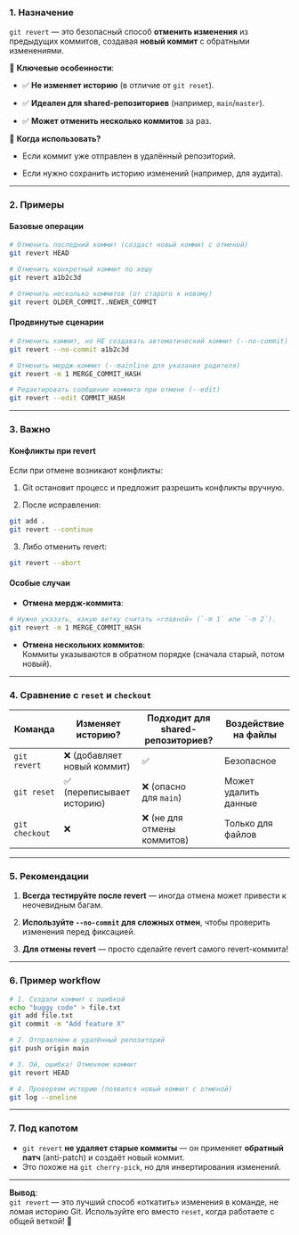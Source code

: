 ### 1. Назначение

`git revert` — это безопасный способ **отменить изменения** из предыдущих коммитов, создавая **новый коммит** с обратными изменениями.

🔹 **Ключевые особенности**:

- ✅ **Не изменяет историю** (в отличие от `git reset`).
  
- ✅ **Идеален для shared-репозиториев** (например, `main`/`master`).
  
- ✅ **Может отменить несколько коммитов** за раз.

🔹 **Когда использовать?**

- Если коммит уже отправлен в удалённый репозиторий.
  
- Если нужно сохранить историю изменений (например, для аудита).

---
### **2. Примеры**

#### **Базовые операции**

```bash
# Отменить последний коммит (создаст новый коммит с отменой)
git revert HEAD

# Отменить конкретный коммит по хешу
git revert a1b2c3d

# Отменить несколько коммитов (от старого к новому)
git revert OLDER_COMMIT..NEWER_COMMIT
```

#### **Продвинутые сценарии**

```bash
# Отменить коммит, но НЕ создавать автоматический коммит (--no-commit)
git revert --no-commit a1b2c3d

# Отменить мердж-коммит (--mainline для указания родителя)
git revert -m 1 MERGE_COMMIT_HASH

# Редактировать сообщение коммита при отмене (--edit)
git revert --edit COMMIT_HASH
```

---
### **3. Важно**

#### **Конфликты при revert**

Если при отмене возникают конфликты:

1. Git остановит процесс и предложит разрешить конфликты вручную.
   
2. После исправления:
```bash
git add .
git revert --continue
```

3. Либо отменить revert:
```bash
git revert --abort
```

#### **Особые случаи**

- **Отмена мердж-коммита**:  
```bash
# Нужно указать, какую ветку считать «главной» (`-m 1` или `-m 2`).
git revert -m 1 MERGE_COMMIT_HASH
```
- **Отмена нескольких коммитов**:  
    Коммиты указываются в обратном порядке (сначала старый, потом новый).

---
### **4. Сравнение с `reset` и `checkout`**

|Команда|Изменяет историю?|Подходит для shared-репозиториев?|Воздействие на файлы|
|---|---|---|---|
|`git revert`|❌ (добавляет новый коммит)|✅|Безопасное|
|`git reset`|✅ (переписывает историю)|❌ (опасно для `main`)|Может удалить данные|
|`git checkout`|❌|❌ (не для отмены коммитов)|Только для файлов|

---
### **5. Рекомендации**

1. **Всегда тестируйте после revert** — иногда отмена может привести к неочевидным багам.
   
2. **Используйте `--no-commit` для сложных отмен**, чтобы проверить изменения перед фиксацией.
   
3. **Для отмены revert** — просто сделайте revert самого revert-коммита!

---
### **6. Пример workflow**

```bash
# 1. Создали коммит с ошибкой
echo "buggy code" > file.txt
git add file.txt
git commit -m "Add feature X"

# 2. Отправляем в удалённый репозиторий
git push origin main

# 3. Ой, ошибка! Отменяем коммит
git revert HEAD

# 4. Проверяем историю (появился новый коммит с отменой)
git log --oneline
```

---
### **7. Под капотом**

- `git revert` **не удаляет старые коммиты** — он применяет **обратный патч** (anti-patch) и создаёт новый коммит.
- Это похоже на `git cherry-pick`, но для инвертирования изменений.
---

**Вывод**:  
`git revert` — это лучший способ «откатить» изменения в команде, не ломая историю Git. Используйте его вместо `reset`, когда работаете с общей веткой! 🚀
